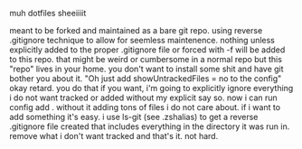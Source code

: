 muh dotfiles sheeiiiit

meant to be forked and maintained as a bare git repo. using reverse .gitignore technique to allow for seemless maintenence. nothing unless explicitly added to the proper .gitignore file or forced with -f will be added to this repo. that might be weird or cumbersome in a normal repo but this "repo" lives in your home. you don't want to install some shit and have git bother you about it. "Oh just add showUntrackedFiles = no to the config" okay retard. you do that if you want, i'm going to explicitly ignore everything i do not want tracked or added without my explicit say so. now i can run config add . without it adding tons of files i do not care about. if i want to add something it's easy. i use ls-git (see .zshalias) to get a reverse .gitignore file created that includes everything in the directory it was run in. remove what i don't want tracked and that's it. not hard.
